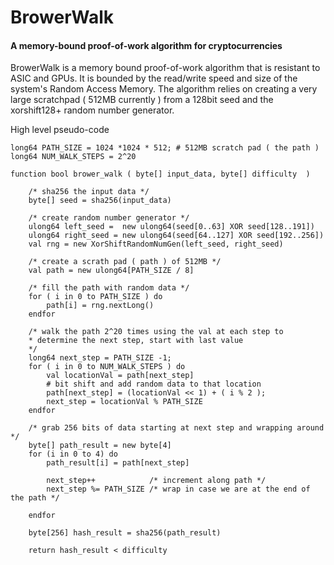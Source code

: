 # BrowerWalk
#### A memory-bound proof-of-work algorithm for cryptocurrencies

BrowerWalk is a memory bound proof-of-work algorithm that is resistant to ASIC and GPUs.  It is bounded by the read/write speed and size of the system's Random Access Memory.  The algorithm relies on creating a very large scratchpad ( 512MB currently ) from a 128bit seed and the xorshift128+ random number generator. 

High level pseudo-code

````
long64 PATH_SIZE = 1024 *1024 * 512; # 512MB scratch pad ( the path )
long64 NUM_WALK_STEPS = 2^20

function bool brower_walk ( byte[] input_data, byte[] difficulty  )

	/* sha256 the input data */
	byte[] seed = sha256(input_data)
	
	/* create random number generator */
	ulong64 left_seed =  new ulong64(seed[0..63] XOR seed[128..191])
	ulong64 right_seed = new ulong64(seed[64..127] XOR seed[192..256])
	val rng = new XorShiftRandomNumGen(left_seed, right_seed)
	
	/* create a scrath pad ( path ) of 512MB */
	val path = new ulong64[PATH_SIZE / 8]
	
	/* fill the path with random data */
	for ( i in 0 to PATH_SIZE ) do
		path[i] = rng.nextLong()
	endfor
	
	/* walk the path 2^20 times using the val at each step to 
	* determine the next step, start with last value
	*/
	long64 next_step = PATH_SIZE -1;
	for ( i in 0 to NUM_WALK_STEPS ) do
		val locationVal = path[next_step]
		# bit shift and add random data to that location
		path[next_step] = (locationVal << 1) + ( i % 2 );
		next_step = locationVal % PATH_SIZE
	endfor
	
	/* grab 256 bits of data starting at next step and wrapping around */
	byte[] path_result = new byte[4]
	for (i in 0 to 4) do 
		path_result[i] = path[next_step]
		
		next_step++            /* increment along path */
		next_step %= PATH_SIZE /* wrap in case we are at the end of the path */

	endfor
	
	byte[256] hash_result = sha256(path_result)
	
	return hash_result < difficulty
		
````
